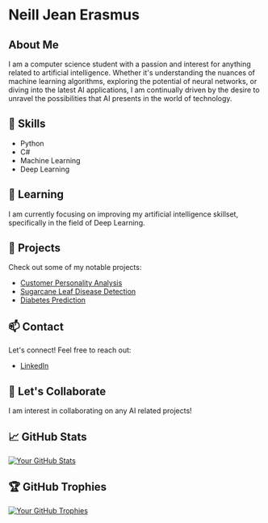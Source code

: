 # Neill Jean Erasmus

## About Me
I am a computer science student with a passion and interest for anything related to artificial intelligence. Whether it's understanding the nuances of machine learning algorithms, exploring the potential of neural networks, or diving into the latest AI applications, I am continually driven by the desire to unravel the possibilities that AI presents in the world of technology.

## 🚀 Skills
- Python
- C#
- Machine Learning
- Deep Learning

## 🌱 Learning
I am currently focusing on improving my artificial intelligence skillset, specifically in the field of Deep Learning.

## 🔭 Projects
Check out some of my notable projects:
- [Customer Personality Analysis](https://github.com/Neill-Erasmus/customer-personality-analysis?tab=readme-ov-file)
- [Sugarcane Leaf Disease Detection](https://github.com/Neill-Erasmus/sugarcane-leaf-disease-detection)
- [Diabetes Prediction](https://github.com/Neill-Erasmus/diabetes-classification)

## 📫 Contact
Let's connect! Feel free to reach out:
- [LinkedIn](https://www.linkedin.com/in/neill-jean-erasmus/)

## 🤝 Let's Collaborate
I am interest in collaborating on any AI related projects!

## 📈 GitHub Stats
[![Your GitHub Stats](https://github-readme-stats.vercel.app/api?username=Neill-Erasmus&show_icons=true&count_private=true&hide=contribs&theme=dark)](https://github.com/anuraghazra/github-readme-stats)

## 🏆 GitHub Trophies
[![Your GitHub Trophies](https://github-profile-trophy.vercel.app/?username=Neill-Erasmus&theme=darkhub)](https://github.com/ryo-ma/github-profile-trophy)
